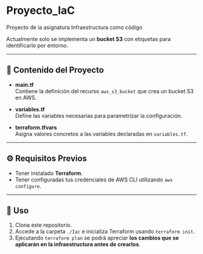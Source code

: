# Proyecto_IaC
Proyecto de la asignatura Infraestructura como código

Actualmente solo se implementa un **bucket S3** con etiquetas para identificarlo por entorno.

---

## 📂 Contenido del Proyecto

- **main.tf**  
  Contiene la definición del recurso `aws_s3_bucket` que crea un bucket S3 en AWS.

- **variables.tf**  
  Define las variables necesarias para parametrizar la configuración.

- **terraform.tfvars**  
  Asigna valores concretos a las variables declaradas en `variables.tf`.

---

## ⚙️ Requisitos Previos

- Tener instalado **Terraform**.  
- Tener configuradas tus credenciales de AWS CLI utilizando `aws configure`.

---

## 🚀 Uso

1. Clona este repositorio.
2. Accede a la carpeta `./Iac` e inicializa Terraform usando `terraform init`.
3. Ejecutando `terraform plan` se podrá apreciar **los cambios que se aplicarán en la infraestructura antes de crearlos**.

